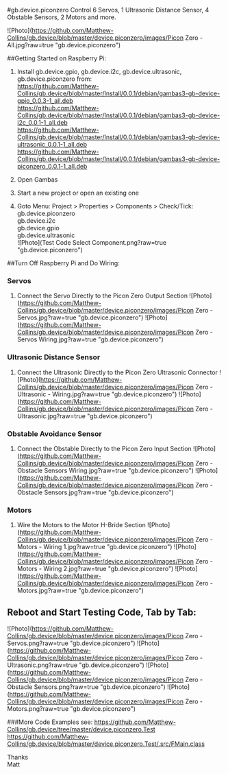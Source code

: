 #gb.device.piconzero
Control 6 Servos, 1 Ultrasonic Distance Sensor, 4 Obstable Sensors, 2 Motors and more.

![Photo](https://github.com/Matthew-Collins/gb.device/blob/master/device.piconzero/images/Picon Zero - All.jpg?raw=true "gb.device.piconzero")

##Getting Started on Raspberry Pi:
1. Install gb.device.gpio, gb.device.i2c, gb.device.ultrasonic, gb.device.piconzero from:  
https://github.com/Matthew-Collins/gb.device/blob/master/Install/0.0.1/debian/gambas3-gb-device-gpio_0.0.3-1_all.deb  
https://github.com/Matthew-Collins/gb.device/blob/master/Install/0.0.1/debian/gambas3-gb-device-i2c_0.0.1-1_all.deb  
https://github.com/Matthew-Collins/gb.device/blob/master/Install/0.0.1/debian/gambas3-gb-device-ultrasonic_0.0.1-1_all.deb  
https://github.com/Matthew-Collins/gb.device/blob/master/Install/0.0.1/debian/gambas3-gb-device-piconzero_0.0.1-1_all.deb  

2. Open Gambas
3. Start a new project or open an existing one
4. Goto Menu: Project > Properties > Components > Check/Tick:  
    gb.device.piconzero  
	gb.device.i2c  
	gb.device.gpio  
	gb.device.ultrasonic  
![Photo](Test Code Select Component.png?raw=true "gb.device.piconzero")

##Turn Off Raspberry Pi and Do Wiring:

### Servos
1. Connect the Servo Directly to the Picon Zero Output Section
![Photo](https://github.com/Matthew-Collins/gb.device/blob/master/device.piconzero/images/Picon Zero - Servos.jpg?raw=true "gb.device.piconzero")
![Photo](https://github.com/Matthew-Collins/gb.device/blob/master/device.piconzero/images/Picon Zero - Servos Wiring.jpg?raw=true "gb.device.piconzero")
  
### Ultrasonic Distance Sensor
1. Connect the Ultrasonic Directly to the Picon Zero Ultrasonic Connector
![Photo](https://github.com/Matthew-Collins/gb.device/blob/master/device.piconzero/images/Picon Zero - Ultrasonic - Wiring.jpg?raw=true "gb.device.piconzero")
![Photo](https://github.com/Matthew-Collins/gb.device/blob/master/device.piconzero/images/Picon Zero - Ultrasonic.jpg?raw=true "gb.device.piconzero")
  
### Obstable Avoidance Sensor
1. Connect the Obstable Directly to the Picon Zero Input Section
![Photo](https://github.com/Matthew-Collins/gb.device/blob/master/device.piconzero/images/Picon Zero - Obstacle Sensors Wiring.jpg?raw=true "gb.device.piconzero")
![Photo](https://github.com/Matthew-Collins/gb.device/blob/master/device.piconzero/images/Picon Zero - Obstacle Sensors.jpg?raw=true "gb.device.piconzero")
  
### Motors
1. Wire the Motors to the Motor H-Bride Section
![Photo](https://github.com/Matthew-Collins/gb.device/blob/master/device.piconzero/images/Picon Zero - Motors - Wiring 1.jpg?raw=true "gb.device.piconzero")
![Photo](https://github.com/Matthew-Collins/gb.device/blob/master/device.piconzero/images/Picon Zero - Motors - Wiring 2.jpg?raw=true "gb.device.piconzero")
![Photo](https://github.com/Matthew-Collins/gb.device/blob/master/device.piconzero/images/Picon Zero - Motors.jpg?raw=true "gb.device.piconzero")
  
## Reboot and Start Testing Code, Tab by Tab:
![Photo](https://github.com/Matthew-Collins/gb.device/blob/master/device.piconzero/images/Picon Zero - Servos.png?raw=true "gb.device.piconzero")
![Photo](https://github.com/Matthew-Collins/gb.device/blob/master/device.piconzero/images/Picon Zero - Ultrasonic.png?raw=true "gb.device.piconzero")
![Photo](https://github.com/Matthew-Collins/gb.device/blob/master/device.piconzero/images/Picon Zero - Obstacle Sensors.png?raw=true "gb.device.piconzero")
![Photo](https://github.com/Matthew-Collins/gb.device/blob/master/device.piconzero/images/Picon Zero - Motors.png?raw=true "gb.device.piconzero")
  
###More Code Examples see:
https://github.com/Matthew-Collins/gb.device/tree/master/device.piconzero.Test  
https://github.com/Matthew-Collins/gb.device/blob/master/device.piconzero.Test/.src/FMain.class  

Thanks  
Matt
